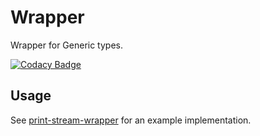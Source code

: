 # Wrapper

Wrapper for Generic types.

[![Codacy Badge](https://api.codacy.com/project/badge/Grade/50dcbe2b48824c6f92cad099195d8858)](https://www.codacy.com/app/kemitix/wrapper?utm_source=github.com&amp;utm_medium=referral&amp;utm_content=kemitix/wrapper&amp;utm_campaign=Badge_Grade)

## Usage

See [print-stream-wrapper](https://github.com/kemitix/print-stream-wrapper) for an example implementation.

